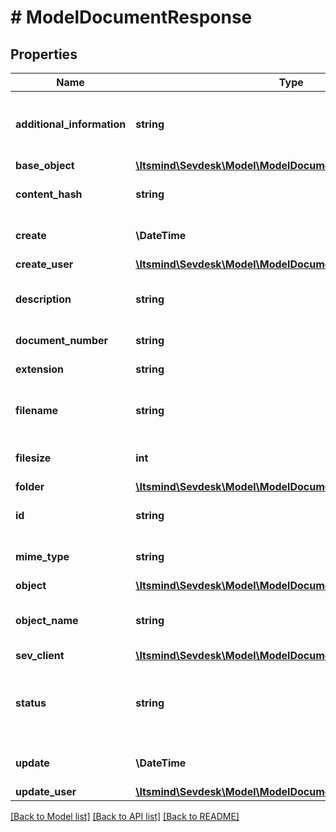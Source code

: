 # # ModelDocumentResponse

## Properties

Name | Type | Description | Notes
------------ | ------------- | ------------- | -------------
**additional_information** | **string** | Additional information stored for the document. | [optional] [readonly]
**base_object** | [**\Itsmind\Sevdesk\Model\ModelDocumentResponseBaseObject**](ModelDocumentResponseBaseObject.md) |  | [optional]
**content_hash** | **string** | Hash of the documents content. | [optional] [readonly]
**create** | **\DateTime** | Date of document creation | [optional] [readonly]
**create_user** | [**\Itsmind\Sevdesk\Model\ModelDocumentResponseCreateUser**](ModelDocumentResponseCreateUser.md) |  | [optional]
**description** | **string** | A description for the document. | [optional] [readonly]
**document_number** | **string** |  | [optional] [readonly]
**extension** | **string** | The file extension. | [optional] [readonly]
**filename** | **string** | The filename of the document | [optional] [readonly]
**filesize** | **int** | The size of the file in bytes | [optional] [readonly]
**folder** | [**\Itsmind\Sevdesk\Model\ModelDocumentResponseFolder**](ModelDocumentResponseFolder.md) |  | [optional]
**id** | **string** | The document id | [optional] [readonly]
**mime_type** | **string** | The documents mime type | [optional] [readonly]
**object** | [**\Itsmind\Sevdesk\Model\ModelDocumentResponseObject**](ModelDocumentResponseObject.md) |  | [optional]
**object_name** | **string** | The document object name | [optional] [readonly] [default to 'Document']
**sev_client** | [**\Itsmind\Sevdesk\Model\ModelDocumentResponseSevClient**](ModelDocumentResponseSevClient.md) |  | [optional]
**status** | **string** | Defines the status of the document. 100 &lt;-&gt; Active. | [optional] [readonly]
**update** | **\DateTime** | Date of last document update | [optional] [readonly]
**update_user** | [**\Itsmind\Sevdesk\Model\ModelDocumentResponseUpdateUser**](ModelDocumentResponseUpdateUser.md) |  | [optional]

[[Back to Model list]](../../README.md#models) [[Back to API list]](../../README.md#endpoints) [[Back to README]](../../README.md)
